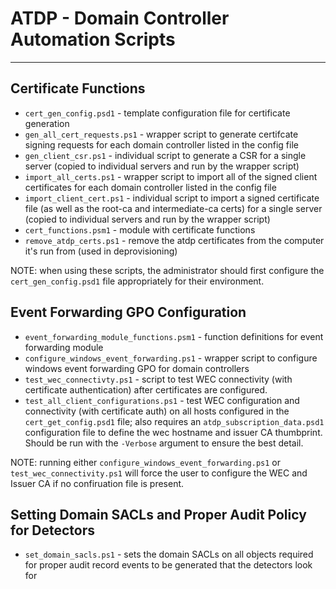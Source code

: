 # ATDP - Domain Controller Automation Scripts
----


## Certificate Functions

* `cert_gen_config.psd1` - template configuration file for certificate generation
* `gen_all_cert_requests.ps1` - wrapper script to generate certifcate signing requests for each domain controller listed in the config file
* `gen_client_csr.ps1` - individual script to generate a CSR for a single server (copied to individual servers and run by the wrapper script)
* `import_all_certs.ps1` - wrapper script to import all of the signed client certificates for each domain controller listed in the config file
* `import_client_cert.ps1` - individual script to import a signed certificate file (as well as the root-ca and intermediate-ca certs) for a single server (copied to individual servers and run by the wrapper script)
* `cert_functions.psm1` - module with certificate functions
* `remove_atdp_certs.ps1` - remove the atdp certificates from the computer it's run from (used in deprovisioning)

NOTE: when using these scripts, the administrator should first configure the `cert_gen_config.psd1` file appropriately for their environment.
## Event Forwarding GPO Configuration

* `event_forwarding_module_functions.psm1` - function definitions for event forwarding module
* `configure_windows_event_forwarding.ps1` - wrapper script to configure windows event forwarding GPO for domain controllers
* `test_wec_connectivty.ps1` - script to test WEC connectivity (with certificate authentication) after certificates are configured.
* `test_all_client_configurations.ps1` - test WEC configuration and connectivity (with certificate auth) on all hosts configured in the `cert_get_config.psd1` file; also requires an `atdp_subscription_data.psd1` configuration file to define the wec hostname and issuer CA thumbprint. Should be run with the `-Verbose` argument to ensure the best detail.

NOTE: running either `configure_windows_event_forwarding.ps1` or `test_wec_connectivity.ps1` will force the user to configure the WEC and Issuer CA if no confiruation file is present.

## Setting Domain SACLs and Proper Audit Policy for Detectors

* `set_domain_sacls.ps1` - sets the domain SACLs on all objects required for proper audit record events to be generated that the detectors look for